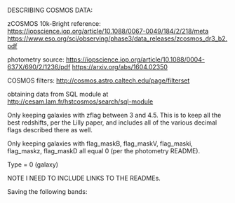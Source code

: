 

DESCRIBING COSMOS DATA:

zCOSMOS 10k-Bright reference:
https://iopscience.iop.org/article/10.1088/0067-0049/184/2/218/meta
https://www.eso.org/sci/observing/phase3/data_releases/zcosmos_dr3_b2.pdf

photometry source:
https://iopscience.iop.org/article/10.1088/0004-637X/690/2/1236/pdf
https://arxiv.org/abs/1604.02350

COSMOS filters:
http://cosmos.astro.caltech.edu/page/filterset

obtaining data from SQL module at http://cesam.lam.fr/hstcosmos/search/sql-module


Only keeping galaxies with zflag between 3 and 4.5. This is to keep all the best redshifts, per the Lilly paper, and includes all of the various decimal flags described there as well.

Only keeping galaxies with flag_maskB, flag_maskV, flag_maski, flag_maskz, flag_maskD all equal 0 (per the photometry README).

Type = 0 (galaxy)

NOTE I NEED TO INCLUDE LINKS TO THE READMEs.

Saving the following bands: